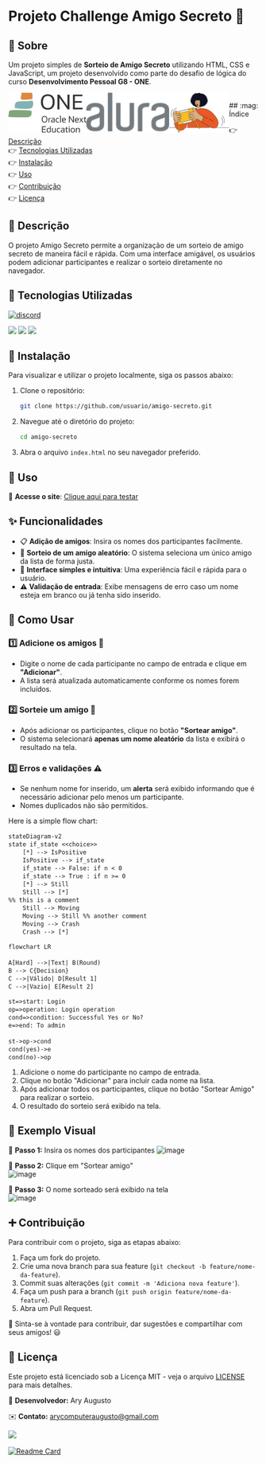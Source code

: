 # Projeto Challenge Amigo Secreto 🎁

## 🔖 Sobre

Um projeto simples de **Sorteio de Amigo Secreto** utilizando HTML, CSS e JavaScript, um projeto desenvolvido como parte do desafio de lógica do curso **Desenvolvimento Pessoal G8 - ONE**.
<center>
<img align="left" src="assets/oneOracle.svg" height="80px" alt= "Projeto G One">
<img align="left" src="assets/logo-alura.svg" height="80px" alt="logo Alura">
<img align="left" src="assets/amigo_secreto.svg" height="80px" alt="logo Alura">  
  </center>
</br>
## :mag: Índice

:point_right: [Descrição](#descrição)  
:point_right: [Tecnologias Utilizadas](#tecnologias-utilizadas)  
:point_right: [Instalação](#instalação)  
:point_right: [Uso](#uso)  
:point_right: [Contribuição](#contribuição)  
:point_right: [Licença](#licença)  

## :pencil: Descrição

O projeto Amigo Secreto permite a organização de um sorteio de amigo secreto de maneira fácil e rápida. Com uma interface amigável, os usuários podem adicionar participantes e realizar o sorteio diretamente no navegador.

## 🚀 **Tecnologias Utilizadas**

[![discord](https://custom-icon-badges.demolab.com/discord/819650821314052106?color=7289DA&logo=comments&label=Alura&logoColor=white)](https://discord.gg/fPrdqh3Zfu "Dev Pro Tips Discussion & Support Server")

<div>
  <img src="https://img.shields.io/badge/HTML-239120?style=for-the-badge&logo=html5&logoColor=white&color=orange">
  <img src="https://img.shields.io/badge/CSS-239120?&style=for-the-badge&logo=css3&logoColor=white&color=8e60b4">
  <img src="https://img.shields.io/badge/JavaScript-F7DF1E?style=for-the-badge&logo=javascript&logoColor=black">
</div>

## :hammer: Instalação

Para visualizar e utilizar o projeto localmente, siga os passos abaixo:

1. Clone o repositório:
    ```bash
    git clone https://github.com/usuario/amigo-secreto.git
    ```

2. Navegue até o diretório do projeto:
    ```bash
    cd amigo-secreto
    ```
3. Abra o arquivo `index.html` no seu navegador preferido.

## :gift: Uso

🔗 **Acesse o site**: [Clique aqui para testar](https://challenge-amigo-secreto-theta-self.vercel.app/)

## ✨ Funcionalidades

- 📋 **Adição de amigos**: Insira os nomes dos participantes facilmente.
- 🎲 **Sorteio de um amigo aleatório**: O sistema seleciona um único amigo da lista de forma justa.
- 🔎 **Interface simples e intuitiva**: Uma experiência fácil e rápida para o usuário.
- ⚠️ **Validação de entrada**: Exibe mensagens de erro caso um nome esteja em branco ou já tenha sido inserido.

## 📌 Como Usar

### 1️⃣ Adicione os amigos 👥
- Digite o nome de cada participante no campo de entrada e clique em **"Adicionar"**.
- A lista será atualizada automaticamente conforme os nomes forem incluídos.

### 2️⃣ Sorteie um amigo 🎲
- Após adicionar os participantes, clique no botão **"Sortear amigo"**.
- O sistema selecionará **apenas um nome aleatório** da lista e exibirá o resultado na tela.

### 3️⃣ Erros e validações ⚠️
- Se nenhum nome for inserido, um **alerta** será exibido informando que é necessário adicionar pelo menos um participante.
- Nomes duplicados não são permitidos.

Here is a simple flow chart:

```mermaid
stateDiagram-v2
state if_state <<choice>>
    [*] --> IsPositive
    IsPositive --> if_state
    if_state --> False: if n < 0
    if_state --> True : if n >= 0
    [*] --> Still
    Still --> [*]
%% this is a comment
    Still --> Moving
    Moving --> Still %% another comment
    Moving --> Crash
    Crash --> [*]
```
```mermaid
flowchart LR

A[Hard] -->|Text| B(Round)
B --> C{Decision}
C -->|Válido| D[Result 1]
C -->|Vazio| E[Result 2]
```

```flow
st=>start: Login
op=>operation: Login operation
cond=>condition: Successful Yes or No?
e=>end: To admin

st->op->cond
cond(yes)->e
cond(no)->op
```
1. Adicione o nome do participante no campo de entrada.
2. Clique no botão "Adicionar" para incluir cada nome na lista.
3. Após adicionar todos os participantes, clique no botão "Sortear Amigo" para realizar o sorteio.
4. O resultado do sorteio será exibido na tela.


## 🎯 Exemplo Visual

📍 **Passo 1:** Insira os nomes dos participantes 
![image](https://github.com/user-attachments/assets/f18753d5-4df2-4d3c-9dcf-8c095d608ce3)

📍 **Passo 2:** Clique em "Sortear amigo"  
![image](https://github.com/user-attachments/assets/275ad83c-8563-48e1-848a-076dfe0df64e)

📍 **Passo 3:** O nome sorteado será exibido na tela  
![image](https://github.com/user-attachments/assets/10ea1ffc-e1e0-4a8a-b7ff-5d56155367a4)

## :heavy_plus_sign: Contribuição

Para contribuir com o projeto, siga as etapas abaixo:

1. Faça um fork do projeto.
2. Crie uma nova branch para sua feature (`git checkout -b feature/nome-da-feature`).
3. Commit suas alterações (`git commit -m 'Adiciona nova feature'`).
4. Faça um push para a branch (`git push origin feature/nome-da-feature`).
5. Abra um Pull Request.

📢 Sinta-se à vontade para contribuir, dar sugestões e compartilhar com seus amigos! 😃

## :newspaper: Licença

Este projeto está licenciado sob a Licença MIT - veja o arquivo [LICENSE](LICENSE) para mais detalhes.


📌 **Desenvolvedor:** Ary Augusto

✉️ **Contato:** [arycomputeraugusto@gmail.com](mailto:arycomputeraugusto@gmail.com)

![](https://api.visitorbadge.io/api/VisitorHit?user=arycomputer&repo=challenge_Amigo_Secreto&countColor=%237B1E7A)


[![Readme Card](https://github-readme-stats.vercel.app/api/pin/?username=arycomputer&repo=challenge_Amigo_Secreto)](https://github.com/anuraghazra/github-readme-stats)




